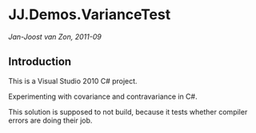 JJ.Demos.VarianceTest
=======================

*Jan-Joost van Zon, 2011-09*

Introduction
------------

This is a Visual Studio 2010 C# project.

Experimenting with covariance and contravariance in C#.

This solution is supposed to not build, because it tests whether compiler errors are doing their job.
